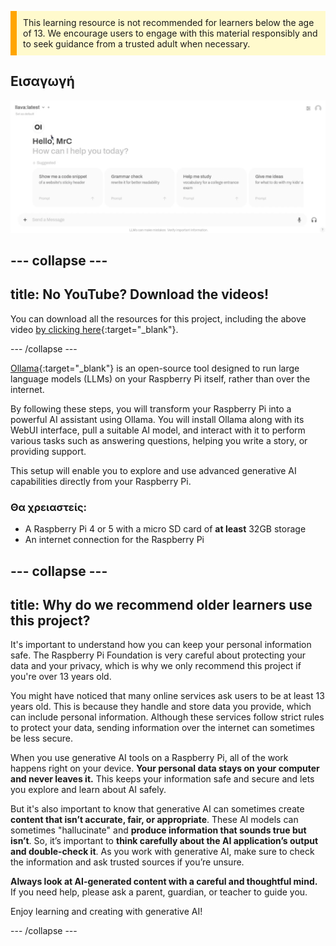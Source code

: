 <p style='border-left: solid; border-width:10px; border-color: #FFA500; background-color: #FFFACD; padding: 10px;'>
This learning resource is not recommended for learners below the age of 13. We encourage users to engage with this material responsibly and to seek guidance from a trusted adult when necessary.
</p>

## Εισαγωγή

![The image shows the interface of a language model or AI assistant named "llava." At the top, the interface greets the user, "Hello, MrC," and asks, "How can I help you today?" Below the greeting, there are several suggested prompt options for interacting with the AI. At the bottom of the interface, there is a text box to "Send a Message" and microphone and help icons in the lower right corner. The layout is simple and minimalistic with a clean design.](images/wywm.png)

## --- collapse ---

## title: No YouTube? Download the videos!

You can download all the resources for this project, including the above video [by clicking here](https://rpf.io/p/en/llm-rpi-go){:target="_blank"}.

\--- /collapse ---

[Ollama](https://ollama.com){:target="_blank"} is an open-source tool designed to run large language models (LLMs) on your Raspberry Pi itself, rather than over the internet.

By following these steps, you will transform your Raspberry Pi into a powerful AI assistant using Ollama. You will install Ollama along with its WebUI interface, pull a suitable AI model, and interact with it to perform various tasks such as answering questions, helping you write a story, or providing support.

This setup will enable you to explore and use advanced generative AI capabilities directly from your Raspberry Pi.

### Θα χρειαστείς:

- A Raspberry Pi 4 or 5 with a micro SD card of **at least** 32GB storage
- An internet connection for the Raspberry Pi

## --- collapse ---

## title:  Why do we recommend older learners use this project?

It's important to understand how you can keep your personal information safe. The Raspberry Pi Foundation is very careful about protecting your data and your privacy, which is why we only recommend this project if you're over 13 years old.

You might have noticed that many online services ask users to be at least 13 years old. This is because they handle and store data you provide, which can include personal information. Although these services follow strict rules to protect your data, sending information over the internet can sometimes be less secure.

When you use generative AI tools on a Raspberry Pi, all of the work happens right on your device. **Your personal data stays on your computer and never leaves it.** This keeps your information safe and secure and lets you explore and learn about AI safely.

But it's also important to know that generative AI can sometimes create **content that isn’t accurate, fair, or appropriate**. These AI models can sometimes "hallucinate" and **produce information that sounds true but isn’t**. So, it’s important to **think carefully about the AI application’s output and double-check it**. As you work with generative AI, make sure to check the information and ask trusted sources if you’re unsure.

**Always look at AI-generated content with a careful and thoughtful mind.** If you need help, please ask a parent, guardian, or teacher to guide you.

Enjoy learning and creating with generative AI!

\--- /collapse ---
